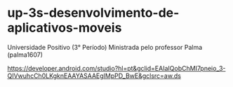 # up-3s-desenvolvimento-de-aplicativos-moveis
Universidade Positivo (3° Período)
Ministrada pelo professor Palma (palma1607)


https://developer.android.com/studio?hl=pt&gclid=EAIaIQobChMI7pneio_3-QIVwuhcCh0LKgknEAAYASAAEgIMpPD_BwE&gclsrc=aw.ds